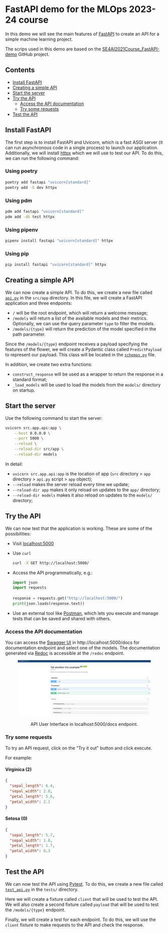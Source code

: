 # FastAPI demo for the MLOps 2023-24 course <!-- omit in toc -->
In this demo we will see the main features of [FastAPI](https://fastapi.tiangolo.com/) to create an API for a simple
machine learning project.

The scrips used in this demo are based on the [SE4AI2021Course_FastAPI-demo](https://github.com/se4ai2122-cs-uniba/SE4AI2021Course_FastAPI-demo) GitHub project.

## Contents <!-- omit in toc -->
- [Install FastAPI](#install-fastapi)
- [Creating a simple API](#creating-a-simple-api)
- [Start the server](#start-the-server)
- [Try the API](#try-the-api)
  - [Access the API documentation](#access-the-api-documentation)
  - [Try some requests](#try-some-requests)
- [Test the API](#test-the-api)


## Install FastAPI
The first step is to install FastAPI and Uvicorn, which is a fast ASGI server (it can run asynchronous code in a single
process) to launch our application. Additionally, we will install [httpx](https://www.python-httpx.org/) which we will
use to test our API. To do this, we can run the following command:

### Using poetry <!-- omit in toc -->
```bash
poetry add fastapi "uvicorn[standard]"
poetry add -G dev httpx
```

### Using pdm <!-- omit in toc -->
```bash
pdm add fastapi "uvicorn[standard]"
pdm add -dG test httpx
```

### Using pipenv <!-- omit in toc -->

```bash
pipenv install fastapi "uvicorn[standard]" httpx
```

### Using pip <!-- omit in toc -->
```bash
pip install fastapi "uvicorn[standard]" httpx
```


## Creating a simple API
We can now create a simple API. To do this, we create a new file called [`api.py`](../src/app/api.py) in the `src/app`
directory. In this file, we will create a FastAPI application and three endpoints:
- `/` will be the root endpoint, which will return a welcome message;
- `/models` will return a list of the available models and their metrics. Optionally, we can use the query parameter
  `type` to filter the models.
- `/models/{type}` will return the prediction of the model specified in the path parameter.

Since the `/models/{type}` endpoint receives a payload specifying the features of the flower, we will create a Pydantic
class called `PredictPayload` to represent our payload. This class will be located in the
[`schemas.py`](../src/app/schemas.py) file.


In addition, we create two extra functions:
- `construct_response` will be used as a wrapper to return the response in a standard format;
- `_load_models` will be used to load the models from the `models/` directory on startup.


## Start the server
Use the following command to start the server:

```bash
uvicorn src.app.api:app \
    --host 0.0.0.0 \
    --port 5000 \
    --reload \
    --reload-dir src/app \
    --reload-dir models
```
In detail:

- `uvicorn src.app.api:app` is the location of app (`src` directory > `app` directory > `api.py` script > `app` object);
- `--reload` makes the server reload every time we update;
- `--reload-dir app` makes it only reload on updates to the `app/` directory;
- `--reload-dir models` makes it also reload on updates to the `models/` directory;

## Try the API
We can now test that the application is working. These are some of the possibilities:

- Visit [localhost:5000](http://localhost:5000/)
- Use `curl`

  ```bash
  curl -X GET http://localhost:5000/
  ```

- Access the API programmatically, e.g.:

  ```python
  import json
  import requests

  response = requests.get("http://localhost:5000/")
  print(json.loads(response.text))
  ```

- Use an external tool like [Postman](https://www.postman.com), which lets you execute and manage tests that can be 
saved and shared with others.

### Access the API documentation
You can access the [Swagger UI](https://swagger.io/tools/swagger-ui/) in http://localhost:5000/docs for documentation
endpoint and select one of the models. The documentation generated via [Redoc](https://github.com/Redocly/redoc) is
accessible at the `/redoc` endpoint.


<center><figure>
  <img
  src="static/deployment/api/01_api_ui.png"
</figure></center>
<p style="text-align: center;">API User Interface in localhost:5000/docs endpoint.</p>

### Try some requests
To try an API request, click on the "Try it out" button and click execute.

For example:
#### Virginica (2) <!-- omit in toc -->

```json
{
  "sepal_length": 6.4,
  "sepal_width": 2.8,
  "petal_length": 5.6,
  "petal_width": 2.1
}
```

#### Setosa (0) <!-- omit in toc -->

```json
{
  "sepal_length": 5.7,
  "sepal_width": 3.8,
  "petal_length": 1.7,
  "petal_width": 0.3
}
```

## Test the API
We can now test the API using [Pytest](https://docs.pytest.org/en/6.2.x/). To do this, we create a new file called [`test_api.py`](../src/tests/test_api.py) in the `tests/` directory.

Here we will create a fixture called `client` that will be used to test the API. We will also create a second fixture called `payload` that will be used to test the `/models/{type}` endpoint.

Finally, we will create a test for each endpoint. To do this, we will use the `client` fixture to make requests to the API and check the response.